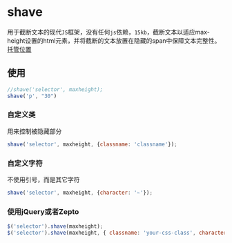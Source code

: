 # shave

用于截断文本的现代`JS`框架，没有任何`js`依赖，`15kb`，截断文本以适应max-height设置的html元素，并将截断的文本放置在隐藏的span中保障文本完整性。[托管位置](https://github.com/dollarshaveclub/shave)

## 使用

```javascript
//shave('selector', maxheight);
shave('p', "30")
```

### 自定义类

用来控制被隐藏部分

```javascript
shave('selector', maxheight, {classname: 'classname'});
```

### 自定义字符

不使用引号，而是其它字符

```javascript
shave('selector', maxheight, {character: '✁'});
```

### 使用jQuery或者Zepto

```javascript
$('selector').shave(maxheight);
$('selector').shave(maxheight, { classname: 'your-css-class', character: '✁'  });
```